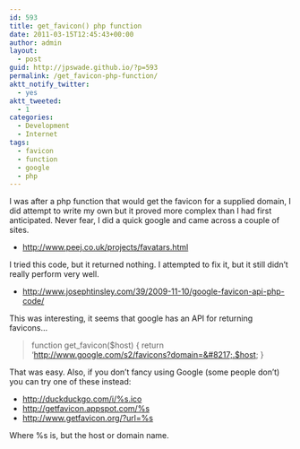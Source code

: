 ```yaml
---
id: 593
title: get_favicon() php function
date: 2011-03-15T12:45:43+00:00
author: admin
layout:
  - post
guid: http://jpswade.github.io/?p=593
permalink: /get_favicon-php-function/
aktt_notify_twitter:
  - yes
aktt_tweeted:
  - 1
categories:
  - Development
  - Internet
tags:
  - favicon
  - function
  - google
  - php
---
```

<p class="lead">
  I was after a php function that would get the favicon for a supplied domain, I did attempt to write my own but it proved more complex than I had first anticipated. <!--more-->Never fear, I did a quick google and came across a couple of sites.
</p>

  * <http://www.peej.co.uk/projects/favatars.html>

I tried this code, but it returned nothing. I attempted to fix it, but it still didn&#8217;t really perform very well.

  * <http://www.josephtinsley.com/39/2009-11-10/google-favicon-api-php-code/>

This was interesting, it seems that google has an API for returning favicons&#8230;

> function get_favicon($host) { return &#8216;http://www.google.com/s2/favicons?domain=&#8217;.$host; }

That was easy. Also, if you don&#8217;t fancy using Google (some people don&#8217;t) you can try one of these instead:

  * http://duckduckgo.com/i/%s.ico
  * http://getfavicon.appspot.com/%s
  * http://www.getfavicon.org/?url=%s

Where %s is, but the host or domain name.